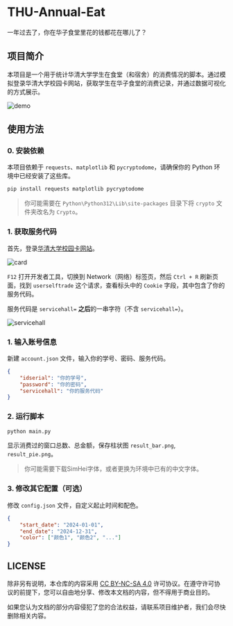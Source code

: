 # THU-Annual-Eat

一年过去了，你在华子食堂里花的钱都花在哪儿了？

## 项目简介

本项目是一个用于统计华清大学学生在食堂（和宿舍）的消费情况的脚本。通过模拟登录华清大学校园卡网站，获取学生在华子食堂的消费记录，并通过数据可视化的方式展示。

![demo](./demo.png)

## 使用方法

### 0. 安装依赖

本项目依赖于 `requests`、`matplotlib` 和 `pycryptodome`，请确保你的 Python 环境中已经安装了这些库。

```bash
pip install requests matplotlib pycryptodome
```

> 你可能需要在 `Python\Python312\Lib\site-packages` 目录下将 `crypto` 文件夹改名为 `Crypto`。


### 1. 获取服务代码

首先，登录[华清大学校园卡网站](https://card.tsinghua.edu.cn/userselftrade)。

![card](./card.png)

`F12` 打开开发者工具，切换到 Network（网络）标签页，然后 `Ctrl + R` 刷新页面，找到 `userselftrade` 这个请求，查看标头中的 `Cookie` 字段，其中包含了你的服务代码。

服务代码是 `servicehall=` **之后**的一串字符（不含 `servicehall=`）。

![servicehall](./servicehall.png)

### 1. 输入账号信息

新建 `account.json` 文件，输入你的学号、密码、服务代码。

```json
{
    "idserial": "你的学号",
    "password": "你的密码",
    "servicehall": "你的服务代码"
}
```

### 2. 运行脚本

```bash
python main.py
```
显示消费过的窗口总数、总金额，保存柱状图 `result_bar.png`, `result_pie.png`。

> 你可能需要下载SimHei字体，或者更换为环境中已有的中文字体。

### 3. 修改其它配置（可选）

修改 `config.json` 文件，自定义起止时间和配色。

```json
{
    "start_date": "2024-01-01",
    "end_date": "2024-12-31",
    "color": ["颜色1", "颜色2", "..."]
}
```

## LICENSE

除非另有说明，本仓库的内容采用 [CC BY-NC-SA 4.0](https://creativecommons.org/licenses/by-nc-sa/4.0/) 许可协议。在遵守许可协议的前提下，您可以自由地分享、修改本文档的内容，但不得用于商业目的。

如果您认为文档的部分内容侵犯了您的合法权益，请联系项目维护者，我们会尽快删除相关内容。
